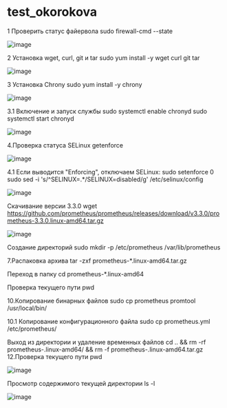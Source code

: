 # test_okorokova

1 Проверить статус файервола sudo firewall-cmd --state

![image](https://github.com/user-attachments/assets/2eb6a4fd-772f-4e68-9a88-2ed803429eba)

2 Установка wget, curl, git и tar sudo yum install -y wget curl git tar

![image](https://github.com/user-attachments/assets/2ea70da5-64a5-4bf5-ad59-d76f92c91205)

3 Установка Chrony sudo yum install -y chrony

![image](https://github.com/user-attachments/assets/4ff1a9ff-20e3-4f8e-9315-f1be737b7db3)

3.1 Включение и запуск службы sudo systemctl enable chronyd sudo systemctl start chronyd

![image](https://github.com/user-attachments/assets/d249baaf-f7a2-44a6-983c-f7e2a60a9453)

4.Проверка статуса SELinux getenforce

![image](https://github.com/user-attachments/assets/a10056c9-6a3c-4b22-8ab5-7476197f1a10)

4.1 Если выводится "Enforcing", отключаем SELinux: sudo setenforce 0 sudo sed -i 's/^SELINUX=.*/SELINUX=disabled/g' /etc/selinux/config

![image](https://github.com/user-attachments/assets/e8731c03-3410-4061-8b9c-b824460303a5)

Скачивание версии 3.3.0 wget https://github.com/prometheus/prometheus/releases/download/v3.3.0/prometheus-3.3.0.linux-amd64.tar.gz

![image](https://github.com/user-attachments/assets/e2c5deeb-ef7b-46ab-bffc-289cfbe855af)


Создание директорий sudo mkdir -p /etc/prometheus /var/lib/prometheus

7.Распаковка архива tar -zxf prometheus-*.linux-amd64.tar.gz

Переход в папку cd prometheus-*.linux-amd64

Проверка текущего пути pwd

10.Копирование бинарных файлов sudo cp prometheus promtool /usr/local/bin/

10.1 Копирование конфигурационного файла sudo cp prometheus.yml /etc/prometheus/

Выход из директории и удаление временных файлов cd .. && rm -rf prometheus-.linux-amd64/ && rm -f prometheus-.linux-amd64.tar.gz
12.Проверка текущего пути pwd

![image](https://github.com/user-attachments/assets/46e32b6b-d6a2-4c56-9e18-d5bab1b0a491)


Просмотр содержимого текущей директории ls -l

![image](https://github.com/user-attachments/assets/54c5ac80-7765-423e-842f-75db27c758ac)

